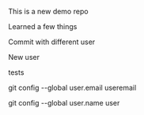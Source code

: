 This is a new demo repo

Learned a few things

Commit with different user

New user

tests

git config --global user.email useremail

git config --global user.name user